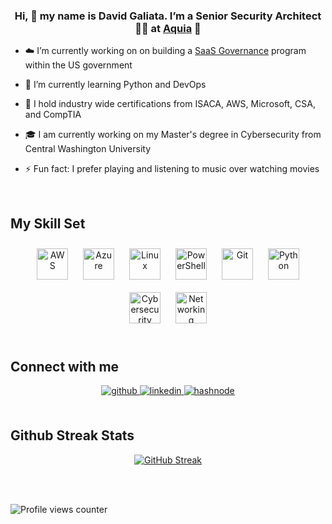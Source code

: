 ### <div align="center">Hi, 👋 my name is David Galiata. I’m a Senior Security Architect 👨‍💻 at [Aquia](https://www.aquia.us/) 🚀 </div>  
  

-  ☁️ I’m currently working on on building a [SaaS Governance](https://www.aquia.us/saas-governance) program within the US government  
  

- 🌱 I’m currently learning Python and DevOps  
  

- 🧾 I hold industry wide certifications from ISACA, AWS, Microsoft, CSA, and CompTIA  
  

- 🎓 I am currently working on my Master's degree in Cybersecurity from Central Washington University  
  

- ⚡ Fun fact: I prefer playing and listening to music over watching movies  
  

<br/>  


## My Skill Set  




</td><td valign="top" width="33%">

<div align="center">  
<a href="https://amazon.com/" target="_blank"><img style="margin: 10px" src="https://res.cloudinary.com/dcu6gtw2y/image/upload/v1701818561/aws_icon_addfzw.png" alt="AWS" height="50" /></a>
<a href="https://azure.microsoft.com/en-in/" target="_blank"><img style="margin: 10px" src="https://profilinator.rishav.dev/skills-assets/microsoft_azure-icon.svg" alt="Azure" height="50" /></a>  
<a href="https://www.linux.org/" target="_blank"><img style="margin: 10px" src="https://profilinator.rishav.dev/skills-assets/linux-original.svg" alt="Linux" height="50" /></a>  
<a href="https://docs.microsoft.com/en-us/powershell/" target="_blank"><img style="margin: 10px" src="https://profilinator.rishav.dev/skills-assets/powershell.png" alt="PowerShell" height="50" /></a>    
<a href="https://github.com/" target="_blank"><img style="margin: 10px" src="https://profilinator.rishav.dev/skills-assets/git-scm-icon.svg" alt="Git" height="50" /></a>  
<a href="https://www.python.org/" target="_blank"><img style="margin: 10px" src="https://profilinator.rishav.dev/skills-assets/python-original.svg" alt="Python" height="50" /></a>
<a href="https://www.sans.org/" target="_blank"><img style="margin: 10px" src="https://res.cloudinary.com/dcu6gtw2y/image/upload/v1701818561/bluecyber_iibanb.png" alt="Cybersecurity" height="50" /></a> 
<a href="https://www.cisco/" target="_blank"><img style="margin: 10px" src="https://res.cloudinary.com/dcu6gtw2y/image/upload/v1701820198/layer3_atgbzm.png" alt="Networking" height="50" /></a> 
</div>
<br/>  


## Connect with me  
<div align="center">
<a href="https://github.com/neoslashnet" target="_blank">
<img src=https://img.shields.io/badge/github-%2324292e.svg?&style=for-the-badge&logo=github&logoColor=white alt=github style="margin-bottom: 5px;" />
</a>
<a href="https://linkedin.com/in/dgaliata" target="_blank">
<img src=https://img.shields.io/badge/linkedin-%231E77B5.svg?&style=for-the-badge&logo=linkedin&logoColor=white alt=linkedin style="margin-bottom: 5px;" />
</a>
<a href="https://hashnode.com/@neoslashnet" target="_blank">
<img src=https://img.shields.io/badge/hashnode-%232962FF.svg?&style=for-the-badge&logo=hashnode&logoColor=white alt=hashnode style="margin-bottom: 5px;" />
</a>  
</div>    
<br/>  

## Github Streak Stats
<div align="center">

[![GitHub Streak](https://github-readme-streak-stats.herokuapp.com?user=neoslashnet&theme=soft-green)](https://git.io/streak-stats)
</div>
<br/>

<br/>  

![Profile views counter](https://komarev.com/ghpvc/?username=neoslashnet&&style=flat-square)  
  

<br/>  
